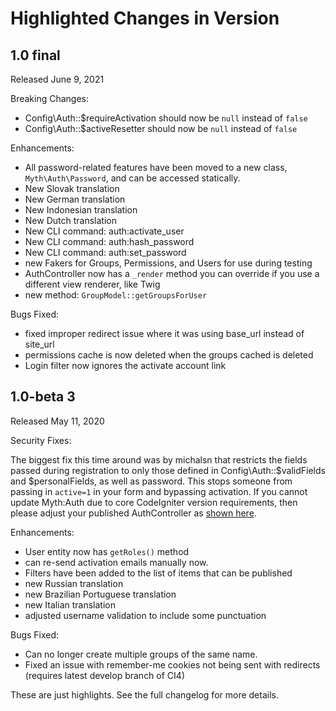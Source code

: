 # Highlighted Changes in Version 

## 1.0 final

Released June 9, 2021

Breaking Changes:
- Config\Auth::$requireActivation should now be `null` instead of `false` 
- Config\Auth::$activeResetter should now be `null` instead of `false` 

Enhancements:
- All password-related features have been moved to a new class, `Myth\Auth\Password`, and can be accessed statically.
- New Slovak translation
- New German translation
- New Indonesian translation
- New Dutch translation
- New CLI command: auth:activate_user
- New CLI command: auth:hash_password
- New CLI command: auth:set_password
- new Fakers for Groups, Permissions, and Users for use during testing
- AuthController now has a `_render` method you can override if you use a different view renderer, like Twig
- new method: `GroupModel::getGroupsForUser`

Bugs Fixed:

- fixed improper redirect issue where it was using base_url instead of site_url
- permissions cache is now deleted when the groups cached is deleted
- Login filter now ignores the activate account link


## 1.0-beta 3  

Released May 11, 2020

Security Fixes:

The biggest fix this time around was by michalsn that restricts the fields passed during registration
to only those defined in Config\Auth::$validFields and $personalFields, as well as password. This stops
someone from passing in `active=1` in your form and bypassing activation. If you cannot update Myth:Auth
due to core CodeIgniter version requirements, then please adjust your published AuthController as
[shown here](https://github.com/lonnieezell/myth-auth/blob/develop/src/Controllers/AuthController.php#L167).

Enhancements:

- User entity now has `getRoles()` method
- can re-send activation emails manually now.
- Filters have been added to the list of items that can be published
- new Russian translation
- new Brazilian Portuguese translation
- new Italian translation
- adjusted username validation to include some punctuation

Bugs Fixed: 

- Can no longer create multiple groups of the same name.
- Fixed an issue with remember-me cookies not being sent with redirects (requires latest develop branch of CI4)

These are just highlights. See the full changelog for more details. 

